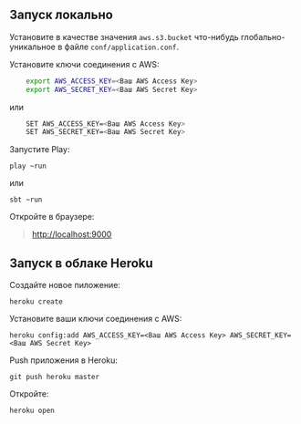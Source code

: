 Запуск локально
-----------

Установите в качестве значения `aws.s3.bucket` что-нибудь глобально-уникальное в файле `conf/application.conf`.

Установите ключи соединения с AWS:

```bash
    export AWS_ACCESS_KEY=<Ваш AWS Access Key>
    export AWS_SECRET_KEY=<Ваш AWS Secret Key>
```
или
```bash
    SET AWS_ACCESS_KEY=<Ваш	AWS Access Key>
    SET AWS_SECRET_KEY=<Ваш AWS Secret Key>
```


Запустите Play:

    play ~run
	
или

	sbt ~run

Откройте в браузере:

> [http://localhost:9000](http://localhost:9000)


Запуск в облаке Heroku
-------------

Создайте новое пиложение:

    heroku create

Установите ваши ключи соединения с AWS:

    heroku config:add AWS_ACCESS_KEY=<Ваш AWS Access Key> AWS_SECRET_KEY=<Ваш AWS Secret Key>

Push приложения в Heroku:

    git push heroku master

Откройте:

    heroku open
